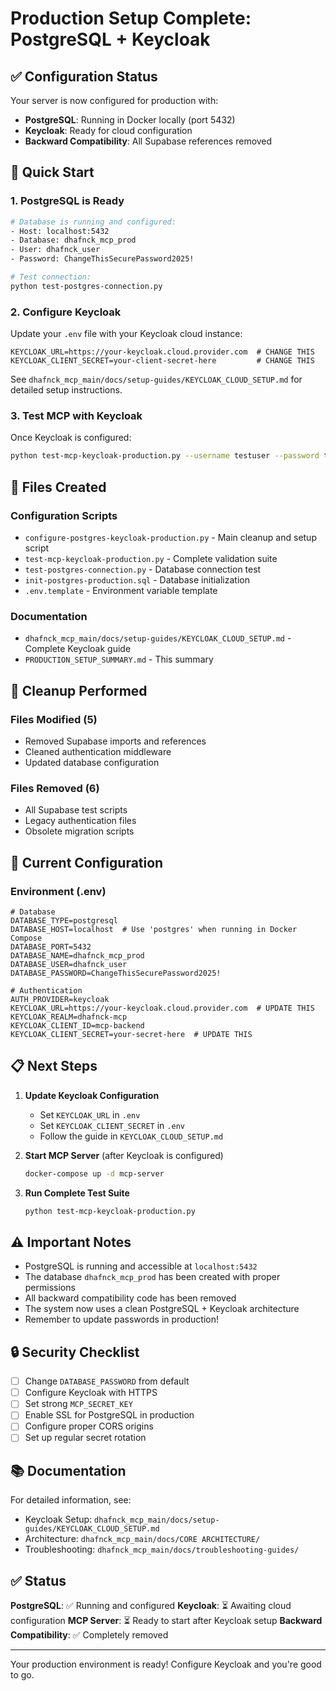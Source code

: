 # Production Setup Complete: PostgreSQL + Keycloak

## ✅ Configuration Status

Your server is now configured for production with:
- **PostgreSQL**: Running in Docker locally (port 5432)
- **Keycloak**: Ready for cloud configuration
- **Backward Compatibility**: All Supabase references removed

## 🚀 Quick Start

### 1. PostgreSQL is Ready
```bash
# Database is running and configured:
- Host: localhost:5432
- Database: dhafnck_mcp_prod
- User: dhafnck_user
- Password: ChangeThisSecurePassword2025!

# Test connection:
python test-postgres-connection.py
```

### 2. Configure Keycloak
Update your `.env` file with your Keycloak cloud instance:
```env
KEYCLOAK_URL=https://your-keycloak.cloud.provider.com  # CHANGE THIS
KEYCLOAK_CLIENT_SECRET=your-client-secret-here         # CHANGE THIS
```

See `dhafnck_mcp_main/docs/setup-guides/KEYCLOAK_CLOUD_SETUP.md` for detailed setup instructions.

### 3. Test MCP with Keycloak
Once Keycloak is configured:
```bash
python test-mcp-keycloak-production.py --username testuser --password testpass123
```

## 📁 Files Created

### Configuration Scripts
- `configure-postgres-keycloak-production.py` - Main cleanup and setup script
- `test-mcp-keycloak-production.py` - Complete validation suite
- `test-postgres-connection.py` - Database connection test
- `init-postgres-production.sql` - Database initialization
- `.env.template` - Environment variable template

### Documentation
- `dhafnck_mcp_main/docs/setup-guides/KEYCLOAK_CLOUD_SETUP.md` - Complete Keycloak guide
- `PRODUCTION_SETUP_SUMMARY.md` - This summary

## 🧹 Cleanup Performed

### Files Modified (5)
- Removed Supabase imports and references
- Cleaned authentication middleware
- Updated database configuration

### Files Removed (6)
- All Supabase test scripts
- Legacy authentication files
- Obsolete migration scripts

## 🔧 Current Configuration

### Environment (.env)
```env
# Database
DATABASE_TYPE=postgresql
DATABASE_HOST=localhost  # Use 'postgres' when running in Docker Compose
DATABASE_PORT=5432
DATABASE_NAME=dhafnck_mcp_prod
DATABASE_USER=dhafnck_user
DATABASE_PASSWORD=ChangeThisSecurePassword2025!

# Authentication
AUTH_PROVIDER=keycloak
KEYCLOAK_URL=https://your-keycloak.cloud.provider.com  # UPDATE THIS
KEYCLOAK_REALM=dhafnck-mcp
KEYCLOAK_CLIENT_ID=mcp-backend
KEYCLOAK_CLIENT_SECRET=your-secret-here  # UPDATE THIS
```

## 📋 Next Steps

1. **Update Keycloak Configuration**
   - Set `KEYCLOAK_URL` in `.env`
   - Set `KEYCLOAK_CLIENT_SECRET` in `.env`
   - Follow the guide in `KEYCLOAK_CLOUD_SETUP.md`

2. **Start MCP Server** (after Keycloak is configured)
   ```bash
   docker-compose up -d mcp-server
   ```

3. **Run Complete Test Suite**
   ```bash
   python test-mcp-keycloak-production.py
   ```

## ⚠️ Important Notes

- PostgreSQL is running and accessible at `localhost:5432`
- The database `dhafnck_mcp_prod` has been created with proper permissions
- All backward compatibility code has been removed
- The system now uses a clean PostgreSQL + Keycloak architecture
- Remember to update passwords in production!

## 🔒 Security Checklist

- [ ] Change `DATABASE_PASSWORD` from default
- [ ] Configure Keycloak with HTTPS
- [ ] Set strong `MCP_SECRET_KEY`
- [ ] Enable SSL for PostgreSQL in production
- [ ] Configure proper CORS origins
- [ ] Set up regular secret rotation

## 📚 Documentation

For detailed information, see:
- Keycloak Setup: `dhafnck_mcp_main/docs/setup-guides/KEYCLOAK_CLOUD_SETUP.md`
- Architecture: `dhafnck_mcp_main/docs/CORE ARCHITECTURE/`
- Troubleshooting: `dhafnck_mcp_main/docs/troubleshooting-guides/`

## ✅ Status

**PostgreSQL**: ✅ Running and configured
**Keycloak**: ⏳ Awaiting cloud configuration
**MCP Server**: ⏳ Ready to start after Keycloak setup
**Backward Compatibility**: ✅ Completely removed

---

Your production environment is ready! Configure Keycloak and you're good to go.